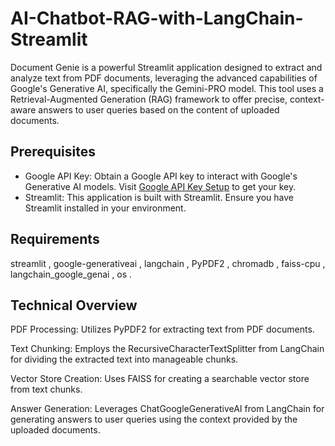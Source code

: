 # AI-Chatbot-RAG-with-LangChain-Streamlit

Document Genie is a powerful Streamlit application designed to extract and analyze text from PDF documents, leveraging the advanced capabilities of Google's Generative AI, specifically the Gemini-PRO model. This tool uses a Retrieval-Augmented Generation (RAG) framework to offer precise, context-aware answers to user queries based on the content of uploaded documents.

## Prerequisites
- Google API Key: Obtain a Google API key to interact with Google's Generative AI models. Visit [Google API Key Setup](https://makersuite.google.com/app/apikey) to get your key.
- Streamlit: This application is built with Streamlit. Ensure you have Streamlit installed in your environment.

## Requirements
streamlit ,
google-generativeai ,
langchain ,
PyPDF2 ,
chromadb ,
faiss-cpu ,
langchain_google_genai ,
os .

## Technical Overview
PDF Processing: Utilizes PyPDF2 for extracting text from PDF documents.

Text Chunking: Employs the RecursiveCharacterTextSplitter from LangChain for dividing the extracted text into manageable chunks.

Vector Store Creation: Uses FAISS for creating a searchable vector store from text chunks.

Answer Generation: Leverages ChatGoogleGenerativeAI from LangChain for generating answers to user queries using the context provided by the uploaded documents.
